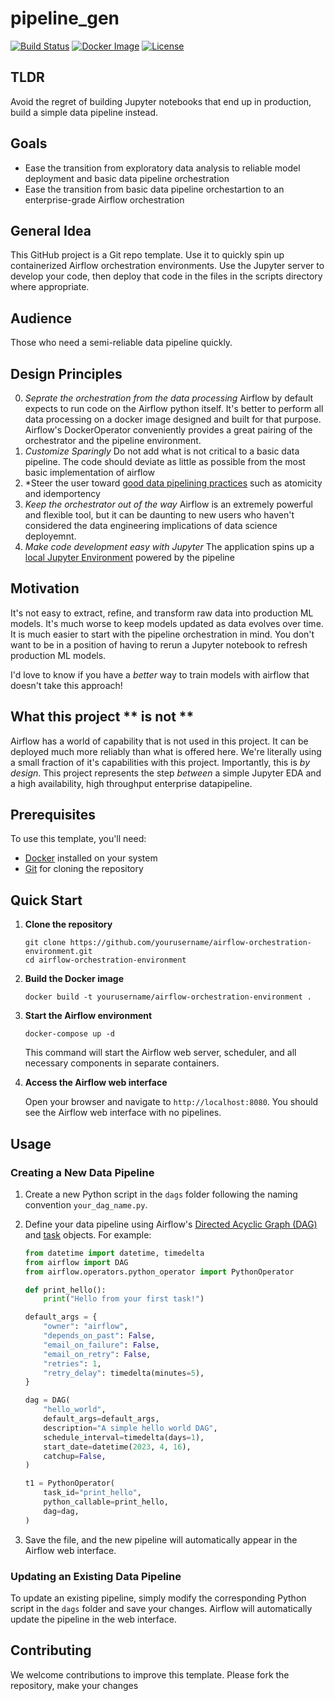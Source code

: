 # pipeline_gen
[![Build Status](https://travis-ci.com/yourusername/airflow-orchestration-environment.svg?branch=main)](https://travis-ci.com/yourusername/airflow-orchestration-environment)
[![Docker Image](https://img.shields.io/docker/cloud/build/yourusername/airflow-orchestration-environment)](https://hub.docker.com/r/yourusername/airflow-orchestration-environment)
[![License](https://img.shields.io/badge/license-MIT-blue.svg)](https://opensource.org/licenses/MIT)

## TLDR
Avoid the regret of building Jupyter notebooks that end up in production,  build a simple data pipeline instead.

## Goals
* Ease the transition from exploratory data analysis to reliable model deployment and basic data pipeline orchestration
* Ease the transition from basic data pipeline orchestartion to an enterprise-grade Airflow orchestration

## General Idea
This GitHub project is a Git repo template. Use it to quickly spin up  containerized Airflow orchestration environments. Use the Jupyter server to develop your code, then deploy that code in the files in the scripts directory where appropriate.

## Audience
Those who need a semi-reliable data pipeline quickly.

## Design Principles
0. *Seprate the orchestration from the data processing* Airflow by default expects to run code on the Airflow python itself. It's better to perform all data processing on a docker image designed and built for that purpose.  Airflow's DockerOperator conveniently provides a great pairing of the orchestrator and the pipeline environment.
1. *Customize Sparingly* Do not add what is not critical to a basic data pipeline.  The code should deviate as little as possible from the most basic implementation of airflow
2. *Steer the user toward [good data pipelining practices](https://airflow.apache.org/docs/apache-airflow/stable/best-practices.html) such as atomicity and idemportency
3. *Keep the orchestrator out of the way* Airflow is an extremely powerful and flexible tool, but it can be daunting to new users who haven't considered the data engineering implications of data science deployemnt.
 4. *Make code development easy with Jupyter* The application spins up a [local Jupyter Environment](http://localhost:8888/) powered by the pipeline

## Motivation
It's not easy to extract, refine, and transform raw data into production ML models.  It's much worse to keep models updated as data evolves over time.  It is much easier to start with the pipeline orchestration in mind.  You don't want to be in a position of having to rerun a Jupyter notebook to refresh production ML models.

I'd love to know if you have a *better* way to train models with airflow that doesn't take this approach!


## What this project ** is not **
Airflow has a world of capability that is not used in this project.  It can be deployed much more reliably than what is offered here. We're literally using a small fraction of it's capabilities with this project.  Importantly, this is *by design*. This project represents the step *between* a simple Jupyter EDA and a high availability, high throughput enterprise datapipeline.


## Prerequisites

To use this template, you'll need:

- [Docker](https://www.docker.com/) installed on your system
- [Git](https://git-scm.com/) for cloning the repository

## Quick Start

1. **Clone the repository**

   ```
   git clone https://github.com/yourusername/airflow-orchestration-environment.git
   cd airflow-orchestration-environment
   ```

2. **Build the Docker image**

   ```
   docker build -t yourusername/airflow-orchestration-environment .
   ```

3. **Start the Airflow environment**

   ```
   docker-compose up -d
   ```

   This command will start the Airflow web server, scheduler, and all necessary components in separate containers.

4. **Access the Airflow web interface**

   Open your browser and navigate to `http://localhost:8080`. You should see the Airflow web interface with no pipelines.

## Usage

### Creating a New Data Pipeline

1. Create a new Python script in the `dags` folder following the naming convention `your_dag_name.py`.

2. Define your data pipeline using Airflow's [Directed Acyclic Graph (DAG)](https://airflow.apache.org/docs/apache-airflow/stable/concepts/dags.html) and [task](https://airflow.apache.org/docs/apache-airflow/stable/concepts/tasks.html) objects. For example:

   ```python
   from datetime import datetime, timedelta
   from airflow import DAG
   from airflow.operators.python_operator import PythonOperator

   def print_hello():
       print("Hello from your first task!")

   default_args = {
       "owner": "airflow",
       "depends_on_past": False,
       "email_on_failure": False,
       "email_on_retry": False,
       "retries": 1,
       "retry_delay": timedelta(minutes=5),
   }

   dag = DAG(
       "hello_world",
       default_args=default_args,
       description="A simple hello world DAG",
       schedule_interval=timedelta(days=1),
       start_date=datetime(2023, 4, 16),
       catchup=False,
   )

   t1 = PythonOperator(
       task_id="print_hello",
       python_callable=print_hello,
       dag=dag,
   )
   ```

3. Save the file, and the new pipeline will automatically appear in the Airflow web interface.

### Updating an Existing Data Pipeline

To update an existing pipeline, simply modify the corresponding Python script in the `dags` folder and save your changes. Airflow will automatically update the pipeline in the web interface.

## Contributing

We welcome contributions to improve this template. Please fork the repository, make your changes
